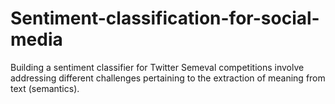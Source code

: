 # Sentiment-classification-for-social-media
Building a sentiment classifier for Twitter Semeval competitions involve addressing different challenges pertaining to the extraction of meaning from text (semantics).
